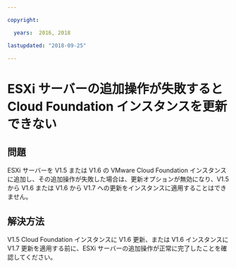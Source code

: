 ```yaml
---

copyright:

  years:  2016, 2018

lastupdated: "2018-09-25"

---
```


# ESXi サーバーの追加操作が失敗すると Cloud Foundation インスタンスを更新できない

## 問題

ESXi サーバーを V1.5 または V1.6 の VMware Cloud Foundation インスタンスに追加し、その追加操作が失敗した場合は、更新オプションが無効になり、V1.5 から V1.6 または V1.6 から V1.7 への更新をインスタンスに適用することはできません。

## 解決方法

V1.5 Cloud Foundation インスタンスに V1.6 更新、または V1.6 インスタンスに V1.7 更新を適用する前に、ESXi サーバーの追加操作が正常に完了したことを確認してください。
